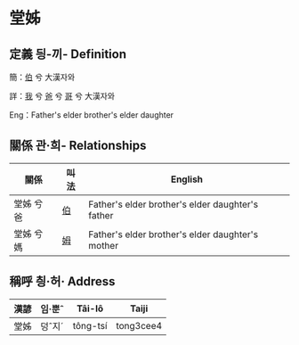 # 堂姊
## 定義 딍-끼- Definition
簡：[伯](member10.md) 兮 大漢자와

詳：[我](member1.md) 兮 [爸](member2.md) 兮 [哥](member10.md) 兮 大漢자와

Eng：Father's elder brother's elder daughter

## 關係 관·희- Relationships

關係 | 叫法 | English
--- | --- | --- 
堂姊 兮 爸 | [伯](member10.md) | Father's elder brother's elder daughter's father
堂姊 兮 媽 | [姆](member33.md) | Father's elder brother's elder daughter's mother


## 稱呼 칑·허· Address

漢諺 | 임·뿐ˆ | Tâi-lô | Taiji
--- | --- | --- | --- 
堂姊 | 덩ˆ지ˊ | tông-tsí | tong3cee4 
